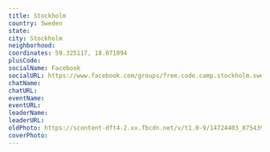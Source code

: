 ```yaml
---
title: Stockholm
country: Sweden
state: 
city: Stockholm
neighborhood: 
coordinates: 59.325117, 18.071094
plusCode:
socialName: Facebook
socialURL: https://www.facebook.com/groups/free.code.camp.stockholm.sweden
chatName:
chatURL:
eventName:
eventURL:
leaderName:
leaderURL:
oldPhoto: https://scontent-dft4-2.xx.fbcdn.net/v/t1.0-9/14724403_875439272590783_3872311619372477312_n.jpg?oh=b84900613dba478988b187a942c86104&oe=598CEA46
coverPhoto:
---
```

